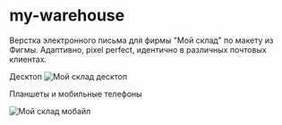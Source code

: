 # my-warehouse
Верстка электронного письма для фирмы "Мой склад" по макету из Фигмы. Адаптивно, pixel perfect, идентично в различных почтовых клиентах. 

Десктоп
![Мой склад десктоп](https://user-images.githubusercontent.com/110754881/221090224-3a51a3a3-d27a-4653-8053-bd946a456e3b.png)

Планшеты и мобильные телефоны

![Мой склад мобайл](https://user-images.githubusercontent.com/110754881/221090297-9c3e9aab-7784-4a84-b4e5-1f3da3f54167.png)
